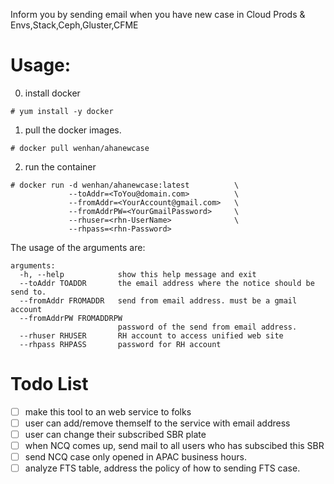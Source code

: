Inform you by sending email when you have new case in Cloud Prods & Envs,Stack,Ceph,Gluster,CFME

# Usage:

0. install docker 
```
# yum install -y docker
```

1. pull the docker images.

```
# docker pull wenhan/ahanewcase
```

2. run the container
```
# docker run -d wenhan/ahanewcase:latest          \
             --toAddr=<ToYou@domain.com>          \
             --fromAddr=<YourAccount@gmail.com>   \
             --fromAddrPW=<YourGmailPassword>     \
             --rhuser=<rhn-UserName>              \
             --rhpass=<rhn-Password>
```

The usage of the arguments are:

```
arguments:
  -h, --help            show this help message and exit
  --toAddr TOADDR       the email address where the notice should be send to.
  --fromAddr FROMADDR   send from email address. must be a gmail account
  --fromAddrPW FROMADDRPW
                        password of the send from email address.
  --rhuser RHUSER       RH account to access unified web site
  --rhpass RHPASS       password for RH account

```

# Todo List
- [ ] make this tool to an web service to folks
- [ ] user can add/remove themself to the service with email address
- [ ] user can change their subscribed SBR plate
- [ ] when NCQ comes up, send mail to all users who has subscibed this SBR
- [ ] send NCQ case only opened in APAC business hours.
- [ ] analyze FTS table, address the policy of how to sending FTS case.
